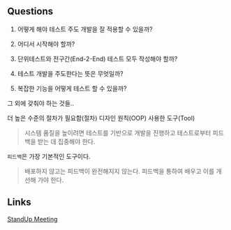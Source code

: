 ## Questions


1. 어떻게 해야 테스트 주도 개발을 잘 적용할 수 있을까?

2. 어디서 시작해야 할까?


3. 단위테스트와 전구간(End-2-End) 테스트 모두 작성해야 할까?

4. 테스트 개발을 주도한다는 뜻은 무엇일까?

5. 복잡한 기능을 어떻게 테스트 할 수 있을까?


그 외에 갖춰야 하는 것들..

더 높은 수준의 절차가 필요함(절차)
디자인 원칙(OOP)
사용한 도구(Tool)


> 시스템 품질을 높이려면 테스트를 기반으로 개발을 진행하고 테스트로부터 피드백을 받는 데 집중해야 한다.

`피드백`은 가장 기본적인 도구이다.
> 배포하지 않고는 피드백이 완전해지지 않는다. 피드백을 통하여 배우고 이를 개선해 가야 한다.


## Links
[StandUp Meeting](https://martinfowler.com/articles/itsNotJustStandingUp.html)

